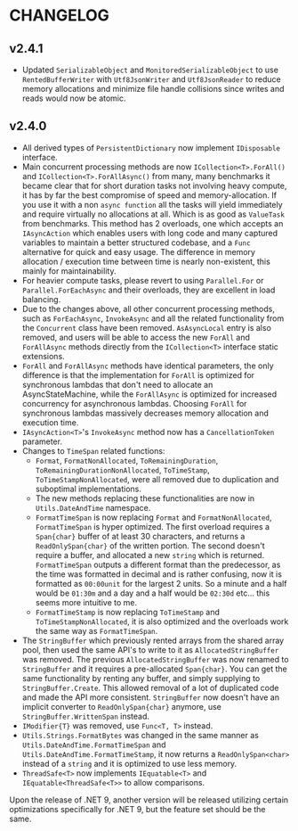 # CHANGELOG

## v2.4.1

* Updated `SerializableObject` and `MonitoredSerializableObject` to use `RentedBufferWriter` with `Utf8JsonWriter` and `Utf8JsonReader` to reduce memory allocations and minimize file handle collisions since writes and reads would now be atomic.

## v2.4.0

* All derived types of `PersistentDictionary` now implement `IDisposable` interface.
* Main concurrent processing methods are now `ICollection<T>.ForAll()` and `ICollection<T>.ForAllAsync()` from many, many benchmarks it became clear that for short duration tasks not involving heavy compute, it has by far the best compromise of speed and memory-allocation. If you use it with a non `async function` all the tasks will yield immediately and require virtually no allocations at all. Which is as good as `ValueTask` from benchmarks. This method has 2 overloads, one which accepts an `IAsyncAction` which enables users with long code and many captured variables to maintain a better structured codebase, and a `Func` alternative for quick and easy usage. The difference in memory allocation / execution time between time is nearly non-existent, this mainly for maintainability.
* For heavier compute tasks, please revert to using `Parallel.For` or `Parallel.ForEachAsync` and their overloads, they are excellent in load balancing.
* Due to the changes above, all other concurrent processing methods, such as `ForEachAsync`, `InvokeAsync` and all the related functionality from the `Concurrent` class have been removed. `AsAsyncLocal` entry is also removed, and users will be able to access the new `ForAll` and `ForAllAsync` methods directly from the `ICollection<T>` interface static extensions.
* `ForAll` and `ForAllAsync` methods have identical parameters, the only difference is that the implementation for `ForAll` is optimized for synchronous lambdas that don't need to allocate an AsyncStateMachine, while the `ForAllAsync` is optimized for increased concurrency for asynchronous lambdas. Choosing `ForAll` for synchronous lambdas massively decreases memory allocation and execution time.
* `IAsyncAction<T>`'s `InvokeAsync` method now has a `CancellationToken` parameter.
* Changes to `TimeSpan` related functions:
  * `Format`, `FormatNonAllocated`, `ToRemainingDuration`, `ToRemainingDurationNonAllocated`, `ToTimeStamp`, `ToTimeStampNonAllocated`, were all removed due to duplication and suboptimal implementations.
  * The new methods replacing these functionalities are now in `Utils.DateAndTime` namespace.
  * `FormatTimeSpan` is now replacing `Format` and `FormatNonAllocated`, `FormatTimeSpan` is hyper optimized. The first overload requires a `Span{char}` buffer of at least 30 characters, and returns a `ReadOnlySpan{char}` of the written portion. The second doesn't require a buffer, and allocated a new `string` which is returned. `FormatTimeSpan` outputs a different format than the predecessor, as the time was formatted in decimal and is rather confusing, now it is formatted as `00:00unit` for the largest 2 units. So a minute and a half would be `01:30m` and a day and a half would be `02:30d` etc... this seems more intuitive to me.
  * `FormatTimeStamp` is now replacing `ToTimeStamp` and `ToTimeStampNonAllocated`, it is also optimized and the overloads work the same way as `FormatTimeSpan`.
* The `StringBuffer` which previously rented arrays from the shared array pool, then used the same API's to write to it as `AllocatedStringBuffer` was removed. The previous `AllocatedStringBuffer` was now renamed to `StringBuffer` and it requires a pre-allocated `Span{char}`. You can get the same functionality by renting any buffer, and simply supplying to `StringBuffer.Create`. This allowed removal of a lot of duplicated code and made the API more consistent. `StringBuffer` now doesn't have an implicit converter to `ReadOnlySpan{char}` anymore, use `StringBuffer.WrittenSpan` instead.
* `IModifier{T}` was removed, use `Func<T, T>` instead.
* `Utils.Strings.FormatBytes` was changed in the same manner as `Utils.DateAndTime.FormatTimeSpan` and `Utils.DateAndTime.FormatTimeStamp`, it now returns a `ReadOnlySpan<char>` instead of a `string` and it is optimized to use less memory.
* `ThreadSafe<T>` now implements `IEquatable<T>` and `IEquatable<ThreadSafe<T>>` to allow comparisons.

Upon the release of .NET 9, another version will be released utilizing certain optimizations specifically for .NET 9, but the feature set should be the same.
